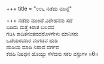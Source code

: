 +++
title = "೦೦೬ ನಡೆದು ಮುನ್ದೆ"

+++
ನಡೆದು ಮುಂದೆ ವಿದೇಹನನು ಸದೆ  
ಬಡಿದು ಮತ್ತೆ ಕಿರಾತ ಬಲವವ  
ಗಡಿಸಿ ಕಾದಿತನಂತವದರೊಳಗೇಳು ಮಾನಿಸರು  
ಒಡೆಯರವದಿರ ವಂಗಡವ ಹುಡಿ  
ಹುಡಿಯ ಮಾಡಿ ನಿಷಾದ ವರ್ಗವ  
ಕೆಡಹಿ ನಿಷಧನ ಹೊಯ್ದು ಸೆಳೆದನು ಸಕಲ ವಸ್ತುಗಳ     ॥6॥